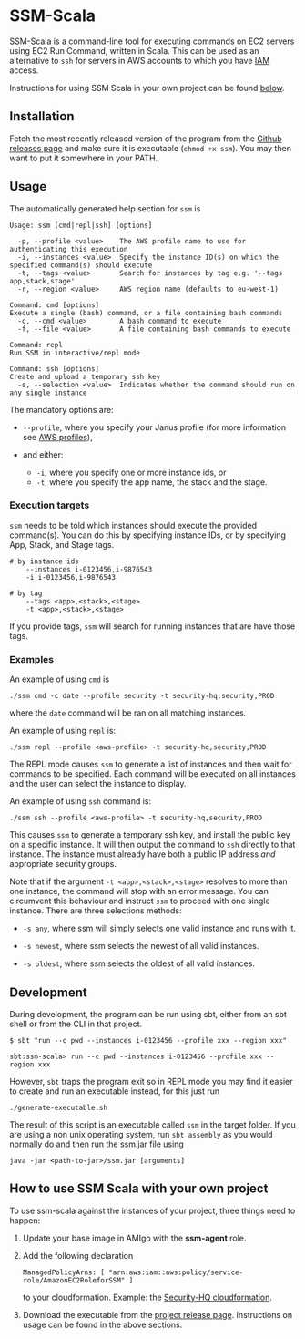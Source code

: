SSM-Scala
=========

SSM-Scala is a command-line tool for executing commands on EC2 servers
using EC2 Run Command, written in Scala. This can be used as an
alternative to `ssh` for servers in AWS accounts to which you have
[IAM](https://aws.amazon.com/iam/) access.

Instructions for using SSM Scala in your own project can be found [below](#How-to-use-SSM-Scala-with-your-own-project).

## Installation

Fetch the most recently released version of the program from the [Github releases page](https://github.com/guardian/ssm-scala/releases/latest) and make sure it is executable (`chmod +x ssm`). You may then want to put it somewhere in your PATH.

## Usage

The automatically generated help section for `ssm` is

```
Usage: ssm [cmd|repl|ssh] [options]

  -p, --profile <value>    The AWS profile name to use for authenticating this execution
  -i, --instances <value>  Specify the instance ID(s) on which the specified command(s) should execute
  -t, --tags <value>       Search for instances by tag e.g. '--tags app,stack,stage'
  -r, --region <value>     AWS region name (defaults to eu-west-1)

Command: cmd [options]
Execute a single (bash) command, or a file containing bash commands
  -c, --cmd <value>        A bash command to execute
  -f, --file <value>       A file containing bash commands to execute

Command: repl
Run SSM in interactive/repl mode

Command: ssh [options]
Create and upload a temporary ssh key
  -s, --selection <value>  Indicates whether the command should run on any single instance
```

The mandatory options are: 

- `--profile`, where you specify your Janus profile (for more information see [AWS profiles](https://docs.aws.amazon.com/cli/latest/userguide/cli-multiple-profiles.html)),

- and either: 
	
	- `-i`, where you specify one or more instance ids, or 
	- `-t`, where you specify the app name, the stack and the stage. 

### Execution targets

`ssm` needs to be told which 
instances should execute the provided
command(s). You can do this by specifying instance IDs, or by
specifying App, Stack, and Stage tags.

```
# by instance ids
	--instances i-0123456,i-9876543
	-i i-0123456,i-9876543

# by tag
	--tags <app>,<stack>,<stage>
	-t <app>,<stack>,<stage>
```

If you provide tags, `ssm` will search for running instances that are
have those tags.

### Examples

An example of using `cmd` is 

```
./ssm cmd -c date --profile security -t security-hq,security,PROD
```

where the `date` command will be ran on all matching instances.

An example of using `repl` is:

```
./ssm repl --profile <aws-profile> -t security-hq,security,PROD
```

The REPL mode causes `ssm` to generate a list of
instances and then wait for commands to be specified.  Each command
will be executed on all instances and the user can select the instance
to display.

An example of using `ssh` command is:

```
./ssm ssh --profile <aws-profile> -t security-hq,security,PROD
```

This causes `ssm` to generate a temporary ssh
key, and install the public key on a specific instance.  It will then
output the command to `ssh` directly to that instance. 
The instance must already have both a public IP address _and_
appropriate security groups.

Note that if the argument `-t <app>,<stack>,<stage>` resolves to more than one instance, the command will stop with an error message. You can circumvent this behaviour and instruct `ssm` to proceed with one single instance. There are three selections methods:

- `-s any`, where ssm will simply selects one valid instance and runs with it.

- `-s newest`, where ssm selects the newest of all valid instances.

- `-s oldest`, where ssm selects the oldest of all valid instances. 

## Development

During development, the program can be run using sbt, either from an
sbt shell or from the CLI in that project.

    $ sbt "run --c pwd --instances i-0123456 --profile xxx --region xxx"

    sbt:ssm-scala> run --c pwd --instances i-0123456 --profile xxx --region xxx 

However, `sbt` traps the program exit so in REPL mode you may find it
easier to create and run an executable instead, for this just run 

```
./generate-executable.sh
```

The result of this script is an executable called `ssm` in the target folder. If you are using a non unix operating system, run `sbt assembly` as you would normally do and then run the ssm.jar file using 

```
java -jar <path-to-jar>/ssm.jar [arguments]
```

## How to use SSM Scala with your own project

To use ssm-scala against the instances of your project, three things need to happen:

1. Update your base image in AMIgo with the **ssm-agent** role.

2. Add the following declaration 
	```
	ManagedPolicyArns: [ "arn:aws:iam::aws:policy/service-role/AmazonEC2RoleforSSM" ]
	```
	to your cloudformation. Example: the [Security-HQ cloudformation](https://github.com/guardian/security-hq/blob/master/cloudformation/security-hq.template.yaml#L86).

3. Download the executable from the [project release page](https://github.com/guardian/ssm-scala/releases). Instructions on usage can be found in the above sections.

